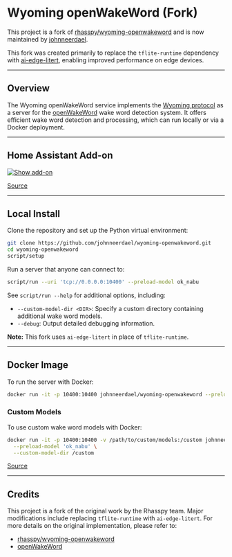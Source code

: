 # Wyoming openWakeWord (Fork)

This project is a fork of [rhasspy/wyoming-openwakeword](https://github.com/rhasspy/wyoming-openwakeword) and is now maintained by [johnneerdael](https://github.com/johnneerdael/wyoming-openwakeword).

This fork was created primarily to replace the `tflite-runtime` dependency with [ai-edge-litert](https://github.com/ai-edge/ai-edge-litert), enabling improved performance on edge devices.

---

## Overview

The Wyoming openWakeWord service implements the [Wyoming protocol](https://github.com/rhasspy/wyoming) as a server for the [openWakeWord](https://github.com/dscripka/openWakeWord) wake word detection system. It offers efficient wake word detection and processing, which can run locally or via a Docker deployment.

---

## Home Assistant Add-on

[![Show add-on](https://my.home-assistant.io/badges/supervisor_addon.svg)](https://my.home-assistant.io/redirect/supervisor_addon/?addon=core_openwakeword)

[Source](https://github.com/home-assistant/addons/tree/master/openwakeword)

---

## Local Install

Clone the repository and set up the Python virtual environment:

```bash
git clone https://github.com/johnneerdael/wyoming-openwakeword.git
cd wyoming-openwakeword
script/setup
```

Run a server that anyone can connect to:

```bash
script/run --uri 'tcp://0.0.0.0:10400' --preload-model ok_nabu
```

See `script/run --help` for additional options, including:

- `--custom-model-dir <DIR>`: Specify a custom directory containing additional wake word models.
- `--debug`: Output detailed debugging information.

**Note:** This fork uses `ai-edge-litert` in place of `tflite-runtime`.

---

## Docker Image

To run the server with Docker:

```bash
docker run -it -p 10400:10400 johnneerdael/wyoming-openwakeword --preload-model 'ok_nabu'
```

### Custom Models

To use custom wake word models with Docker:

```bash
docker run -it -p 10400:10400 -v /path/to/custom/models:/custom johnneerdael/wyoming-openwakeword \
  --preload-model 'ok_nabu' \
  --custom-model-dir /custom
```

[Source](https://github.com/rhasspy/wyoming-addons/tree/master/openwakeword)

---

## Credits

This project is a fork of the original work by the Rhasspy team. Major modifications include replacing `tflite-runtime` with `ai-edge-litert`. For more details on the original implementation, please refer to:

- [rhasspy/wyoming-openwakeword](https://github.com/rhasspy/wyoming-openwakeword)
- [openWakeWord](https://github.com/dscripka/openWakeWord)
